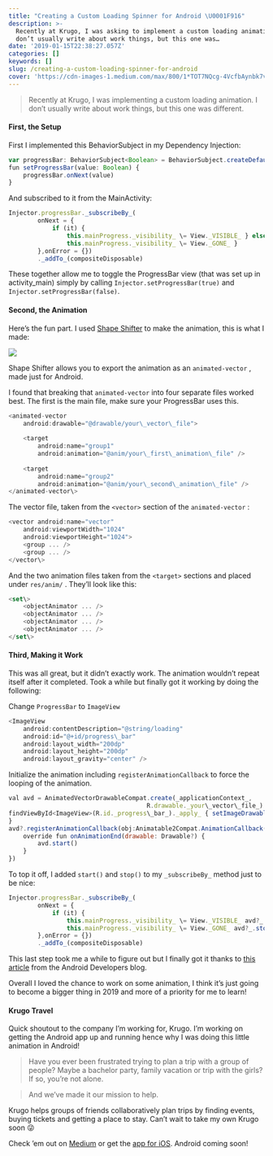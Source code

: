 ```yaml
---
title: "Creating a Custom Loading Spinner for Android \U0001F916"
description: >-
  Recently at Krugo, I was asking to implement a custom loading animation. I
  don’t usually write about work things, but this one was…
date: '2019-01-15T22:38:27.057Z'
categories: []
keywords: []
slug: /creating-a-custom-loading-spinner-for-android
cover: 'https://cdn-images-1.medium.com/max/800/1*TOT7NQcg-4VcfbAynbk7vA.gif'
---
```


> Recently at Krugo, I was implementing a custom loading animation. I don’t usually write about work things, but this one was different.

#### First, the Setup

First I implemented this BehaviorSubject in my Dependency Injection:

```javascript
var progressBar: BehaviorSubject<Boolean> = BehaviorSubject.createDefault(false)  
fun setProgressBar(value: Boolean) {  
    progressBar.onNext(value)  
}
```

And subscribed to it from the MainActivity:

```javascript
Injector.progressBar._subscribeBy_(  
        onNext = {  
            if (it) {  
                this.mainProgress._visibility_ \= View._VISIBLE_ } else {  
                this.mainProgress._visibility_ \= View._GONE_ }  
        },onError = {})  
        ._addTo_(compositeDisposable)
```

These together allow me to toggle the ProgressBar view (that was set up in activity\_main) simply by calling `Injector.setProgressBar(true)` and `Injector.setProgressBar(false)`.

#### Second, the Animation

Here’s the fun part. I used [Shape Shifter](https://shapeshifter.design/) to make the animation, this is what I made:

![](https://cdn-images-1.medium.com/max/800/1*TOT7NQcg-4VcfbAynbk7vA.gif)

Shape Shifter allows you to export the animation as an `animated-vector` , made just for Android.

I found that breaking that `animated-vector` into four separate files worked best. The first is the main file, make sure your ProgressBar uses this.

```javascript
<animated-vector   
    android:drawable="@drawable/your\_vector\_file">  
  
    <target  
        android:name="group1"  
        android:animation="@anim/your\_first\_animation\_file" />  
  
    <target  
        android:name="group2"  
        android:animation="@anim/your\_second\_animation\_file" />  
</animated-vector\>
```

The vector file, taken from the `<vector>` section of the `animated-vector` :

```javascript
<vector android:name="vector"  
    android:viewportWidth="1024"  
    android:viewportHeight="1024">  
    <group ... />  
    <group ... />  
</vector\>
```

And the two animation files taken from the `<target>` sections and placed under `res/anim/` . They’ll look like this:

```javascript
<set\>  
    <objectAnimator ... />  
    <objectAnimator ... />  
    <objectAnimator ... />  
    <objectAnimator ... />  
</set\>
```

#### Third, Making it Work

This was all great, but it didn’t exactly work. The animation wouldn’t repeat itself after it completed. Took a while but finally got it working by doing the following:

Change `ProgressBar` to `ImageView`

```javascript
<ImageView  
    android:contentDescription="@string/loading"  
    android:id="@+id/progress\_bar"  
    android:layout_width="200dp"  
    android:layout_height="200dp"  
    android:layout_gravity="center" />
```

Initialize the animation including `registerAnimationCallback` to force the looping of the animation.

```javascript
val avd = AnimatedVectorDrawableCompat.create(_applicationContext_,            
                                      R.drawable._your\_vector\_file_)  
findViewById<ImageView>(R.id._progress\_bar_)._apply_ { setImageDrawable(avd)  
}  
avd?.registerAnimationCallback(obj:Animatable2Compat.AnimationCallback() {  
    override fun onAnimationEnd(drawable: Drawable?) {  
        avd.start()  
    }  
})
```

To top it off, I added `start()` and `stop()` to my `_subscribeBy_` method just to be nice:

```javascript
Injector.progressBar._subscribeBy_(  
        onNext = {  
            if (it) {  
                this.mainProgress._visibility_ \= View._VISIBLE_ avd?_.start()_ } else {  
                this.mainProgress._visibility_ \= View._GONE_ avd?_.stop()_ }  
        },onError = {})  
        ._addTo_(compositeDisposable)
```

This last step took me a while to figure out but I finally got it thanks to [this article](https://medium.com/androiddevelopers/re-animation-7869722af206) from the Android Developers blog.

Overall I loved the chance to work on some animation, I think it’s just going to become a bigger thing in 2019 and more of a priority for me to learn!

#### Krugo Travel

Quick shoutout to the company I’m working for, Krugo. I’m working on getting the Android app up and running hence why I was doing this little animation in Android!

> Have you ever been frustrated trying to plan a trip with a group of people? Maybe a bachelor party, family vacation or trip with the girls? If so, you’re not alone.

> And we’ve made it our mission to help.

Krugo helps groups of friends collaboratively plan trips by finding events, buying tickets and getting a place to stay. Can’t wait to take my own Krugo soon 😜

Check ’em out on [Medium](https://medium.com/@krugo) or get the [app for iOS](https://krugotravel.com/). Android coming soon!
